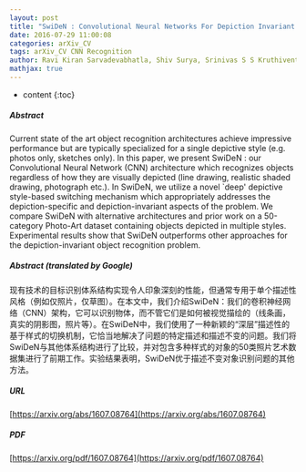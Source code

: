 ```yaml
---
layout: post
title: "SwiDeN : Convolutional Neural Networks For Depiction Invariant Object Recognition"
date: 2016-07-29 11:00:08
categories: arXiv_CV
tags: arXiv_CV CNN Recognition
author: Ravi Kiran Sarvadevabhatla, Shiv Surya, Srinivas S S Kruthiventi, Venkatesh Babu R
mathjax: true
---
```


* content
{:toc}

##### Abstract
Current state of the art object recognition architectures achieve impressive performance but are typically specialized for a single depictive style (e.g. photos only, sketches only). In this paper, we present SwiDeN : our Convolutional Neural Network (CNN) architecture which recognizes objects regardless of how they are visually depicted (line drawing, realistic shaded drawing, photograph etc.). In SwiDeN, we utilize a novel `deep' depictive style-based switching mechanism which appropriately addresses the depiction-specific and depiction-invariant aspects of the problem. We compare SwiDeN with alternative architectures and prior work on a 50-category Photo-Art dataset containing objects depicted in multiple styles. Experimental results show that SwiDeN outperforms other approaches for the depiction-invariant object recognition problem.

##### Abstract (translated by Google)
现有技术的目标识别体系结构实现令人印象深刻的性能，但通常专用于单个描述性风格（例如仅照片，仅草图）。在本文中，我们介绍SwiDeN：我们的卷积神经网络（CNN）架构，它可以识别物体，而不管它们是如何被视觉描绘的（线条画，真实的阴影图，照片等）。在SwiDeN中，我们使用了一种新颖的“深层”描述性的基于样式的切换机制，它恰当地解决了问题的特定描述和描述不变的问题。我们将SwiDeN与其他体系结构进行了比较，并对包含多种样式的对象的50类照片艺术数据集进行了前期工作。实验结果表明，SwiDeN优于描述不变对象识别问题的其他方法。

##### URL
[https://arxiv.org/abs/1607.08764](https://arxiv.org/abs/1607.08764)

##### PDF
[https://arxiv.org/pdf/1607.08764](https://arxiv.org/pdf/1607.08764)

